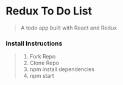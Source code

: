 # Redux To Do List

> A todo app built with React and Redux

### Install Instructions

>1. Fork Repo
>1. Clone Repo
>1. npm install dependencies
>1. npm start